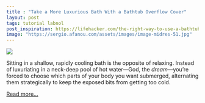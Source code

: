```yaml
---
title : "Take a More Luxurious Bath With a Bathtub Overflow Cover"
layout: post
tags: tutorial labnol
post_inspiration: https://lifehacker.com/the-right-way-to-use-a-bathtub-overflow-cover-for-a-mor-1846665546
image: "https://sergio.afanou.com/assets/images/image-midres-51.jpg"
---
```


<img src="https://i.kinja-img.com/gawker-media/image/upload/s--XvRfnE6f--/c_fit,fl_progressive,q_80,w_636/mro4zqhlcsyu0mpkfsir.jpg" /><p>Sitting in a shallow, rapidly cooling bath is the opposite of relaxing. Instead of luxuriating in a neck-deep pool of hot water—God, the <em>dream</em>—you’re forced to choose which parts of your body you want submerged, alternating them strategically to keep the exposed bits from getting too cold. </p><p><a href="https://lifehacker.com/the-right-way-to-use-a-bathtub-overflow-cover-for-a-mor-1846665546">Read more...</a></p>